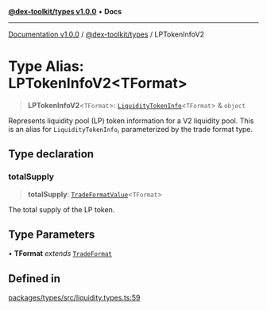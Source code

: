 [**@dex-toolkit/types v1.0.0**](../README.md) • **Docs**

***

[Documentation v1.0.0](../../../packages.md) / [@dex-toolkit/types](../README.md) / LPTokenInfoV2

# Type Alias: LPTokenInfoV2\<TFormat\>

> **LPTokenInfoV2**\<`TFormat`\>: [`LiquidityTokenInfo`](LiquidityTokenInfo.md)\<`TFormat`\> & `object`

Represents liquidity pool (LP) token information for a V2 liquidity pool.
This is an alias for `LiquidityTokenInfo`, parameterized by the trade format type.

## Type declaration

### totalSupply

> **totalSupply**: [`TradeFormatValue`](TradeFormatValue.md)\<`TFormat`\>

The total supply of the LP token.

## Type Parameters

• **TFormat** *extends* [`TradeFormat`](TradeFormat.md)

## Defined in

[packages/types/src/liquidity.types.ts:59](https://github.com/niZmosis/dex-toolkit/blob/3d8b41b44787b30fbea5de3ab4737662ffb61bc8/packages/types/src/liquidity.types.ts#L59)
